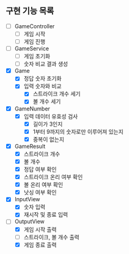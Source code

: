 ## 구현 기능 목록

- [ ] GameController
  - [ ] 게임 시작
  - [ ] 게임 진행
     
- [ ] GameService
  - [ ] 게임 초기화
  - [ ] 숫자 비교 결과 생성
     
- [x] Game
  - [x] 정답 숫자 초기화
  - [x] 입력 숫자와 비교
    - [x] 스트라이크 개수 세기
    - [x] 볼 개수 세기
     
- [x] GameNumber
  - [x] 입력 데이터 유효성 검사
    - [x] 길이가 3인지
    - [x] 1부터 9까지의 숫자로만 이루어져 있는지
    - [x] 중복이 없는지
       
- [x] GameResult
  - [x] 스트라이크 개수
  - [x] 볼 개수
  - [x] 정답 여부 확인
  - [x] 스트라이크 온리 여부 확인
  - [x] 볼 온리 여부 확인
  - [x] 낫싱 여부 확인
     
- [x] InputView
  - [x] 숫자 입력
  - [x] 재시작 및 종료 입력
     
- [ ] OutputView
  - [x] 게임 시작 출력
  - [ ] 스트라이크, 볼 개수 출력
  - [x] 게임 종료 출력

